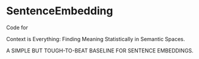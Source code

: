 # SentenceEmbedding
Code for 

Context is Everything: Finding Meaning Statistically in Semantic Spaces.

A SIMPLE BUT TOUGH-TO-BEAT BASELINE FOR SENTENCE EMBEDDINGS.

